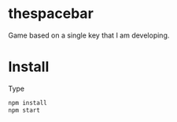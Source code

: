 thespacebar
===========

Game based on a single key that I am developing.

# Install
 Type
```bash
npm install
npm start
```
